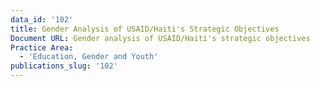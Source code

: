 ```yaml
---
data_id: '102'
title: Gender Analysis of USAID/Haiti's Strategic Objectives
Document URL: Gender analysis of USAID/Haiti's strategic objectives
Practice Area:
  - 'Education, Gender and Youth'
publications_slug: '102'
---
```

